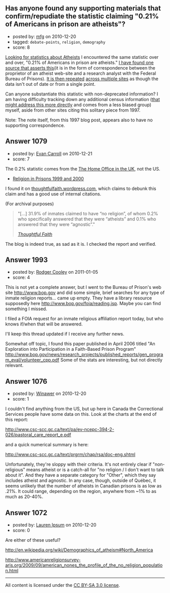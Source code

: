 ## Has anyone found any supporting materials that confirm/repudiate the statistic claiming "0.21% of Americans in prison are atheists"?

- posted by: [mfg](https://stackexchange.com/users/-1/135-mfg) on 2010-12-20
- tagged: `debate-points`, `religion`, `demography`
- score: 8

[Looking for statistics about Atheists][1] I encountered the same statistic over and over, "0.21% of Americans in prison are atheists." [I have found one source that asserts this][2](it is in the form of correspondence between the proprietor of an atheist web-site and a research analyst with the Federal Bureau of Prisons). [It is then repeated][3] [across multiple sites][4] as though the data isn't out of date or from a single point. 

Can anyone substantiate this statistic with non-deprecated information? I am having difficulty tracking down any additional census information ([that might address this more directly][5] and comes from a less biased group) myself, aside from other sites citing this solitary piece from 1997.

Note: The note itself, from this 1997 blog post, appears also to have no supporting correspondence.


  [1]: http://atheism.stackexchange.com/questions/814/are-there-any-solid-statistics-that-show-negative-side-effects-of-religion-or-pos
  [2]: http://www.holysmoke.org/icr-pri.htm
  [3]: http://www.heavingdeadcats.com/2010/04/21/no-more-aa-for-nonbelievers/
  [4]: http://freethoughtpedia.com/wiki/Percentage_of_atheists#Atheists_In_Prison
  [5]: http://www.skepticfiles.org/american/prison.htm


## Answer 1079

- posted by: [Evan Carroll](https://stackexchange.com/users/-1/5-evan-carroll) on 2010-12-21
- score: 7

<p>The 0.2% statistic comes from the <a href="http://www.homeoffice.gov.uk" rel="nofollow">The Home Office in the UK</a>, not the US.</p>

<ul>
<li><a href="http://www.homeoffice.gov.uk/rds/pdfs/hosb1501.pdf" rel="nofollow">Religion in Prisons 1999 and 2000</a></li>
</ul>

<p>I found it on <a href="http://thoughtfulfaith.wordpress.com/2010/03/12/atheists-in-prison/" rel="nofollow">thoughtfulfaith.wordpress.com</a>, which claims to debunk this claim and has a good use of internal citations.</p>

<p>(For archival purposes)</p>

<blockquote>
  <p>"[...] 31.9% of inmates claimed to have “no religion”, of whom 0.2% who specifically answered that they were “atheists” and 0.1% who answered that they were “agnostic”."</p>
  
  <p><a href="http://thoughtfulfaith.wordpress.com/2010/03/12/atheists-in-prison/" rel="nofollow"><em>Thoughtful Faith</em></a></p>
</blockquote>

<p>The blog is indeed true, as sad as it is. I checked the report and verified.</p>



## Answer 1993

- posted by: [Rodger Cooley](https://stackexchange.com/users/-1/58-rodger-cooley) on 2011-01-05
- score: 4

<p>This is not yet a complete answer, but I went to the Bureau of Prison's web site <a href="http://www.bop.gov" rel="nofollow">http://www.bop.gov</a> and did some simple, brief searches for any type of inmate religion reports... came up empty.  They have a library resource supposedly here <a href="http://www.bop.gov/foia/reading.jsp" rel="nofollow">http://www.bop.gov/foia/reading.jsp</a>.  Maybe you can find something I missed.</p>

<p>I filed a FOIA request for an inmate religious affiliation report today, but who knows if/when that will be answered.</p>

<p>I'll keep this thread updated if I receive any further news.</p>

<p>Somewhat off topic, I found this paper published in April 2006 titled "An Exploration into Participation in a Faith-Based Prison Program" <a href="http://www.bop.gov/news/research_projects/published_reports/gen_program_eval/volunteer_cpp.pdf" rel="nofollow">http://www.bop.gov/news/research_projects/published_reports/gen_program_eval/volunteer_cpp.pdf</a>
Some of the stats are interesting, but not directly relevant.</p>



## Answer 1076

- posted by: [Winawer](https://stackexchange.com/users/-1/281-winawer) on 2010-12-20
- score: 1

<p>I couldn't find anything from the US, but up here in Canada the Correctional Services people have some data on this.  Look at the charts at the end of this report:</p>

<p><a href="http://www.csc-scc.gc.ca/text/pa/ev-ncepc-394-2-026/pastoral_care_report_e.pdf" rel="nofollow">http://www.csc-scc.gc.ca/text/pa/ev-ncepc-394-2-026/pastoral_care_report_e.pdf</a></p>

<p>and a quick numerical summary is here:</p>

<p><a href="http://www.csc-scc.gc.ca/text/prgrm/chap/rsa/doc-eng.shtml" rel="nofollow">http://www.csc-scc.gc.ca/text/prgrm/chap/rsa/doc-eng.shtml</a></p>

<p>Unfortunately, they're sloppy with their criteria.  It's not entirely clear if "non-religious" means atheist or is a catch-all for "no religion / I don't want to talk about it".  And they have a separate category for "Other", which they say includes atheist and agnostic.  In any case, though, outside of Québec, it seems unlikely that the number of atheists in Canadian prisons is as low as .21%.  It could range, depending on the region, anywhere from ~1% to as much as 20-40%.</p>



## Answer 1072

- posted by: [Lauren Ipsum](https://stackexchange.com/users/-1/71-lauren-ipsum) on 2010-12-20
- score: 0

<p>Are either of these useful?</p>

<p><a href="http://en.wikipedia.org/wiki/Demographics_of_atheism#North_America" rel="nofollow">http://en.wikipedia.org/wiki/Demographics_of_atheism#North_America</a></p>

<p><a href="http://www.americanreligionsurvey-aris.org/2009/09/american_nones_the_profile_of_the_no_religion_population.html" rel="nofollow">http://www.americanreligionsurvey-aris.org/2009/09/american_nones_the_profile_of_the_no_religion_population.html</a></p>




---

All content is licensed under the [CC BY-SA 3.0 license](https://creativecommons.org/licenses/by-sa/3.0/).
